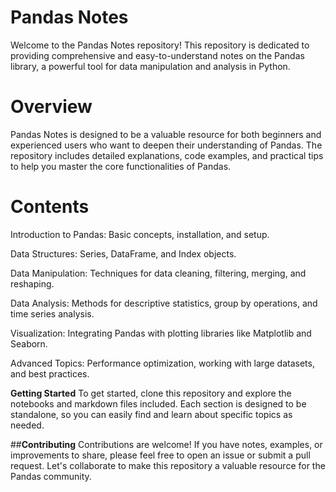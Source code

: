 # Pandas Notes
Welcome to the Pandas Notes repository! This repository is dedicated to providing comprehensive and easy-to-understand notes on the Pandas library, a powerful tool for data manipulation and analysis in Python.

# Overview
Pandas Notes is designed to be a valuable resource for both beginners and experienced users who want to deepen their understanding of Pandas. The repository includes detailed explanations, code examples, and practical tips to help you master the core functionalities of Pandas.

# Contents
Introduction to Pandas: Basic concepts, installation, and setup.

Data Structures: Series, DataFrame, and Index objects.

Data Manipulation: Techniques for data cleaning, filtering, merging, and reshaping.

Data Analysis: Methods for descriptive statistics, group by operations, and time series analysis.

Visualization: Integrating Pandas with plotting libraries like Matplotlib and Seaborn.

Advanced Topics: Performance optimization, working with large datasets, and best practices.


**Getting Started**
To get started,
clone this repository and explore the notebooks and markdown files included.
Each section is designed to be standalone, so you can easily find and learn about specific topics as needed.


##**Contributing**
Contributions are welcome! If you have notes, examples, or improvements to share, please feel free to open an issue or submit a pull request. Let's collaborate to make this repository a valuable resource for the Pandas community.
